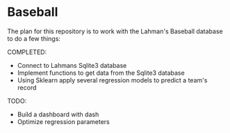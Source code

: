 # Baseball

The plan for this repository is to work with the Lahman's Baseball database to do a few things:


COMPLETED:

- Connect to Lahmans Sqlite3 database
- Implement functions to get data from the Sqlite3 database
- Using Sklearn apply several regression models to predict a team's record

TODO:

- Build a dashboard with dash
- Optimize regression parameters 


